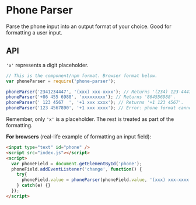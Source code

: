 
# Phone Parser
Parse the phone input into an output format of your choice. Good for formatting a user input.

## API
`'x'` represents a digit placeholder.

```js
// This is the component/npm format. Browser format below.
var phoneParser = require('phone-parser');

phoneParser('2341234447', '(xxx) xxx-xxxx'); // Returns '(234) 123-4447'.
phoneParser('+86 455 6988', 'xxxxxxxxx'); // Returns '864556988'.
phoneParser(' 123 4567  ', '+1 xxx xxxx'); // Returns '+1 123 4567'.
phoneParser('123 4567890', '+1 xxx xxxx'); // Error: phone format cannot be parsed.
```

Remember, only `'x'` is a placeholder. The rest is treated as part of the formatting.

**For browsers** (real-life example of formatting an input field):

```html
<input type="text" id="phone" />
<script src="index.js"></script>
<script>
  var phoneField = document.getElementById('phone');
  phoneField.addEventListener('change', function() {
    try{
      phoneField.value = phoneParser(phoneField.value, '(xxx) xxx-xxxx');
    } catch(e) {}
  });
</script>
```